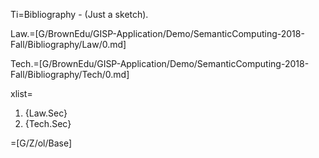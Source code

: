 Ti=Bibliography - (Just a sketch).

Law.=[G/BrownEdu/GISP-Application/Demo/SemanticComputing-2018-Fall/Bibliography/Law/0.md]

Tech.=[G/BrownEdu/GISP-Application/Demo/SemanticComputing-2018-Fall/Bibliography/Tech/0.md]

xlist=<ol><li>{Law.Sec}<li>{Tech.Sec}</ol>

=[G/Z/ol/Base]
